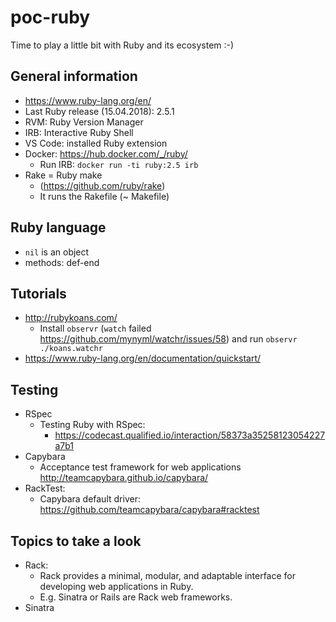 # poc-ruby
Time to play a little bit with Ruby and its ecosystem :-)

## General information
* https://www.ruby-lang.org/en/
* Last Ruby release (15.04.2018): 2.5.1
* RVM: Ruby Version Manager
* IRB: Interactive Ruby Shell
* VS Code: installed Ruby extension
* Docker: https://hub.docker.com/_/ruby/
    * Run IRB: `docker run -ti ruby:2.5 irb`
* Rake = Ruby make
    * (https://github.com/ruby/rake)
    * It runs the Rakefile (~ Makefile)

## Ruby language
* `nil` is an object
* methods: def-end


## Tutorials
* http://rubykoans.com/
    * Install `observr` (`watch` failed https://github.com/mynyml/watchr/issues/58) and run `observr ./koans.watchr`
* https://www.ruby-lang.org/en/documentation/quickstart/


## Testing
* RSpec
    * Testing Ruby with RSpec:
        * https://codecast.qualified.io/interaction/58373a35258123054227a7b1
* Capybara
    * Acceptance test framework for web applications http://teamcapybara.github.io/capybara/
* RackTest:
    * Capybara default driver: https://github.com/teamcapybara/capybara#racktest


## Topics to take a look
* Rack:
    * Rack provides a minimal, modular, and adaptable interface for developing web applications in Ruby.
    * E.g. Sinatra or Rails are Rack web frameworks.
* Sinatra
